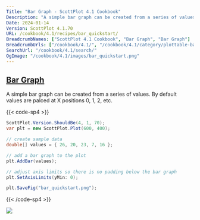 ```yaml
---
Title: "Bar Graph - ScottPlot 4.1 Cookbook"
Description: "A simple bar graph can be created from a series of values. By default values are palced at X positions 0, 1, 2, etc."
Date: 2024-01-14
Version: ScottPlot 4.1.70
URL: /cookbook/4.1/recipes/bar_quickstart/
BreadcrumbNames: ["ScottPlot 4.1 Cookbook", "Bar Graph", "Bar Graph"]
BreadcrumbUrls: ["/cookbook/4.1/", "/cookbook/4.1/category/plottable-bar-graph", "/cookbook/4.1/recipes/bar_quickstart/"]
SearchUrl: "/cookbook/4.1/search/"
OgImage: "/cookbook/4.1/images/bar_quickstart.png"
---
```


<h2><a id='bar-graph' href='/cookbook/4.1/recipes/bar_quickstart/'>Bar Graph</a></h2>

A simple bar graph can be created from a series of values. By default values are palced at X positions 0, 1, 2, etc.

{{< code-sp4 >}}

```cs
ScottPlot.Version.ShouldBe(4, 1, 70);
var plt = new ScottPlot.Plot(600, 400);

// create sample data
double[] values = { 26, 20, 23, 7, 16 };

// add a bar graph to the plot
plt.AddBar(values);

// adjust axis limits so there is no padding below the bar graph
plt.SetAxisLimits(yMin: 0);

plt.SaveFig("bar_quickstart.png");
```

{{< /code-sp4 >}}

<img src='../../images/bar_quickstart.png' class='d-block mx-auto my-5' />


